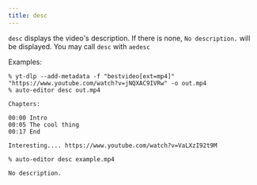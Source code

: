 ```yaml
---
title: desc
---
```


`desc` displays the video's description. If there is none, `No description.` will be displayed.
You may call `desc` with `aedesc`

Examples:

```
% yt-dlp --add-metadata -f "bestvideo[ext=mp4]" "https://www.youtube.com/watch?v=jNQXAC9IVRw" -o out.mp4
% auto-editor desc out.mp4

Chapters:

00:00 Intro
00:05 The cool thing
00:17 End

Interesting.... https://www.youtube.com/watch?v=VaLXzI92t9M
```

```
% auto-editor desc example.mp4

No description.
```

